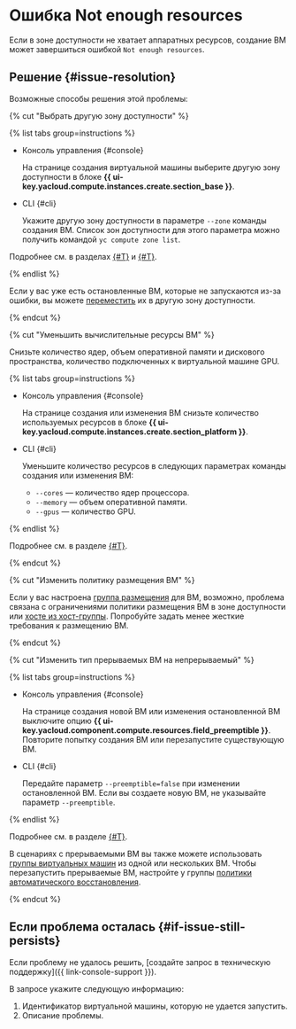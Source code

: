 # Ошибка Not enough resources

Если в зоне доступности не хватает аппаратных ресурсов, создание ВМ может завершиться ошибкой `Not enough resources`.

## Решение {#issue-resolution}


Возможные способы решения этой проблемы:

{% cut "Выбрать другую зону доступности" %}

{% list tabs group=instructions %}

- Консоль управления {#console}

  На странице создания виртуальной машины выберите другую зону доступности в блоке **{{ ui-key.yacloud.compute.instances.create.section_base }}**.

- CLI {#cli}

  Укажите другую зону доступности в параметре `--zone` команды создания ВМ. Список зон доступности для этого параметра можно получить командой `yc compute zone list`.

Подробнее см. в разделах [{#T}](../operations/vm-create/create-linux-vm.md) и [{#T}](../operations/vm-control/vm-update.md).

{% endlist %}

Если у вас уже есть остановленные ВМ, которые не запускаются из-за ошибки, вы можете [переместить](../operations/vm-control/vm-change-zone.md) их в другую зону доступности.

{% endcut %}

{% cut "Уменьшить вычислительные ресурсы ВМ" %}

Снизьте количество ядер, объем оперативной памяти и дискового пространства, количество подключенных к виртуальной машине GPU.

{% list tabs group=instructions %}

- Консоль управления {#console}

  На странице создания или изменения ВМ снизьте количество используемых ресурсов в блоке **{{ ui-key.yacloud.compute.instances.create.section_platform }}**.

- CLI {#cli}

  Уменьшите количество ресурсов в следующих параметрах команды создания или изменения ВМ:

  * `--cores` — количество ядер процессора.
  * `--memory` — объем оперативной памяти.
  * `--gpus` — количество GPU.

{% endlist %}

Подробнее см. в разделе [{#T}](../operations/vm-control/vm-update-resources.md).

{% endcut %}

{% cut "Изменить политику размещения ВМ" %}

Если у вас настроена [группа размещения](../concepts/placement-groups.md) для ВМ, возможно, проблема связана с ограничениями политики размещения ВМ в зоне доступности или [хосте из хост-группы](../concepts/dedicated-host.md#bind-vm). Попробуйте задать менее жесткие требования к размещению ВМ.

{% endcut %}

{% cut "Изменить тип прерываемых ВМ на непрерываемый" %}

{% list tabs group=instructions %}

- Консоль управления {#console}

  На странице создания новой ВМ или изменения остановленной ВМ выключите опцию **{{ ui-key.yacloud.component.compute.resources.field_preemptible }}**. Повторите попытку создания ВМ или перезапустите существующую ВМ.

- CLI {#cli}

  Передайте параметр `--preemptible=false` при изменении остановленной ВМ. Если вы создаете новую ВМ, не указывайте параметр `--preemptible`.

{% endlist %}

Подробнее см. в разделе [{#T}](../operations/vm-create/create-preemptible-vm.md#preemptible-to-regular).

В сценариях с прерываемыми ВМ вы также можете использовать [группы виртуальных машин](../concepts/instance-groups/index.md) из одной или нескольких ВМ. Чтобы перезапустить прерываемые ВМ, настройте у группы [политики автоматического восстановления](../concepts/instance-groups/autohealing.md).

{% endcut %}

## Если проблема осталась {#if-issue-still-persists}

Если проблему не удалось решить, [создайте запрос в техническую поддержку]({{ link-console-support }}).

В запросе укажите следующую информацию:

1. Идентификатор виртуальной машины, которую не удается запустить.
1. Описание проблемы.
